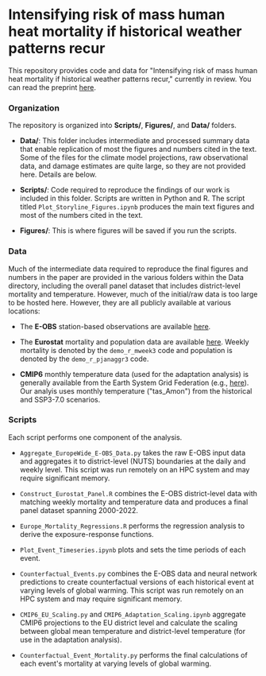 # Intensifying risk of mass human heat mortality if historical weather patterns recur

This repository provides code and data for "Intensifying risk of mass human heat mortality if historical weather patterns recur," currently in review. You can read the preprint [here](https://eartharxiv.org/repository/view/8375/).

### Organization

The repository is organized into **Scripts/**, **Figures/**, and **Data/** folders.

- **Data/**: This folder includes intermediate and processed summary data that enable replication of most the figures and numbers cited in the text. Some of the files for the climate model projections, raw observational data, and damage estimates are quite large, so they are not provided here. Details are below.

- **Scripts/**: Code required to reproduce the findings of our work is included in this folder. Scripts are written in Python and R. The script titled `Plot_Storyline_Figures.ipynb` produces the main text figures and most of the numbers cited in the text. 

- **Figures/**: This is where figures will be saved if you run the scripts.

### Data

Much of the intermediate data required to reproduce the final figures and numbers in the paper are provided in the various folders within the Data directory, including the overall panel dataset that includes district-level mortality and temperature. However, much of the initial/raw data is too large to be hosted here. However, they are all publicly available at various locations:

- The **E-OBS** station-based observations are available [here](https://surfobs.climate.copernicus.eu/dataaccess/access_eobs.php#datafiles).

- The **Eurostat** mortality and population data are available [here](https://ec.europa.eu/eurostat/data/database?node_code=demomwk). Weekly mortality is denoted by the `demo_r_mweek3` code and population is denoted by the `demo_r_pjanaggr3` code. 

- **CMIP6** monthly temperature data (used for the adaptation analysis) is generally available from the Earth System Grid Federation (e.g., [here](https://aims2.llnl.gov/search/cmip6/)). Our analyis uses monthly temperature ("tas_Amon") from the historical and SSP3-7.0 scenarios.

### Scripts

Each script performs one component of the analysis.

- `Aggregate_EuropeWide_E-OBS_Data.py` takes the raw E-OBS input data and aggregates it to district-level (NUTS) boundaries at the daily and weekly level. This script was run remotely on an HPC system and may require significant memory.

- `Construct_Eurostat_Panel.R` combines the E-OBS district-level data with matching weekly mortality and temperature data and produces a final panel dataset spanning 2000-2022.

- `Europe_Mortality_Regressions.R` performs the regression analysis to derive the exposure-response functions.
  
- `Plot_Event_Timeseries.ipynb` plots and sets the time periods of each event.

- `Counterfactual_Events.py` combines the E-OBS data and neural network predictions to create counterfactual versions of each historical event at varying levels of global warming. This script was run remotely on an HPC system and may require significant memory.

- `CMIP6_EU_Scaling.py` and `CMIP6_Adaptation_Scaling.ipynb` aggregate CMIP6 projections to the EU district level and calculate the scaling between global mean temperature and district-level temperature (for use in the adaptation analysis).

- `Counterfactual_Event_Mortality.py` performs the final calculations of each event's mortality at varying levels of global warming. 
